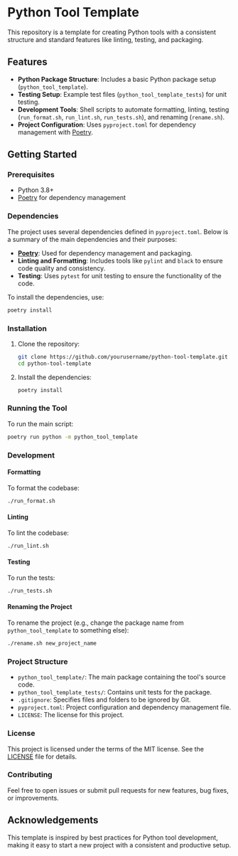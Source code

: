 # Python Tool Template

This repository is a template for creating Python tools with a consistent structure and standard features like linting, testing, and packaging.

## Features

- **Python Package Structure**: Includes a basic Python package setup (`python_tool_template`).
- **Testing Setup**: Example test files (`python_tool_template_tests`) for unit testing.
- **Development Tools**: Shell scripts to automate formatting, linting, testing (`run_format.sh`, `run_lint.sh`, `run_tests.sh`), and renaming (`rename.sh`).
- **Project Configuration**: Uses `pyproject.toml` for dependency management with [Poetry](https://python-poetry.org/).

## Getting Started

### Prerequisites

- Python 3.8+
- [Poetry](https://python-poetry.org/) for dependency management


### Dependencies

The project uses several dependencies defined in `pyproject.toml`. Below is a summary of the main dependencies and their purposes:

- **[Poetry](https://python-poetry.org/)**: Used for dependency management and packaging.
- **Linting and Formatting**: Includes tools like `pylint` and `black` to ensure code quality and consistency.
- **Testing**: Uses `pytest` for unit testing to ensure the functionality of the code.

To install the dependencies, use:

```sh
poetry install
```

### Installation

1. Clone the repository:

    ```sh
    git clone https://github.com/yourusername/python-tool-template.git
    cd python-tool-template
    ```

2. Install the dependencies:

    ```sh
    poetry install
    ```

### Running the Tool

To run the main script:

```sh
poetry run python -m python_tool_template
```

### Development

#### Formatting

To format the codebase:

```sh
./run_format.sh
```

#### Linting

To lint the codebase:

```sh
./run_lint.sh
```

#### Testing

To run the tests:

```sh
./run_tests.sh
```

#### Renaming the Project

To rename the project (e.g., change the package name from `python_tool_template` to something else):

```sh
./rename.sh new_project_name
```

### Project Structure

- `python_tool_template/`: The main package containing the tool's source code.
- `python_tool_template_tests/`: Contains unit tests for the package.
- `.gitignore`: Specifies files and folders to be ignored by Git.
- `pyproject.toml`: Project configuration and dependency management file.
- `LICENSE`: The license for this project.

### License

This project is licensed under the terms of the MIT license. See the [LICENSE](LICENSE) file for details.

### Contributing

Feel free to open issues or submit pull requests for new features, bug fixes, or improvements.

## Acknowledgements

This template is inspired by best practices for Python tool development, making it easy to start a new project with a consistent and productive setup.
